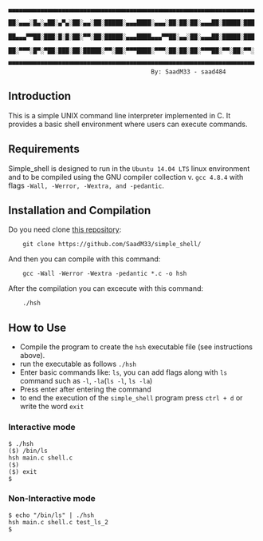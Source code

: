                    ▄▄▄▄▄▄▄▄▄▄▄▄▄▄▄▄▄▄▄▄▄▄▄▄▄▄▄▄▄▄▄▄▄▄▄▄▄▄▄▄▄▄▄▄▄▄▄▄▄▄▄▄▄▄▄▄▄▄▄▄▄▄▄▄▄▄▄▄▄
                    ██░▄▄▄░█▄░▄██░▄▀▄░██░▄▄░██░█████░▄▄▄████░▄▄▄░██░██░██░▄▄▄██░█████░███
                    ██▄▄▄▀▀██░███░█░█░██░▀▀░██░█████░▄▄▄████▄▄▄▀▀██░▄▄░██░▄▄▄██░█████░███
                    ██░▀▀▀░█▀░▀██░███░██░█████░▀▀░██░▀▀▀████░▀▀▀░██░██░██░▀▀▀██░▀▀░██░▀▀░
                    ▀▀▀▀▀▀▀▀▀▀▀▀▀▀▀▀▀▀▀▀▀▀▀▀▀▀▀▀▀▀▀▀▀▀▀▀▀▀▀▀▀▀▀▀▀▀▀▀▀▀▀▀▀▀▀▀▀▀▀▀▀▀▀▀▀▀▀▀▀
                                            By: SaadM33 - saad484
## Introduction
This is a simple UNIX command line interpreter implemented in C. It provides a basic shell environment where users can execute commands.

## Requirements
Simple_shell is designed to run in the `Ubuntu 14.04 LTS` linux environment and to be compiled using the GNU compiler collection v. `gcc 4.8.4` with flags `-Wall, -Werror, -Wextra, and -pedantic`.

## Installation and Compilation
Do you need clone [this repository](https://github.com/SaadM33/simple_shell/):
```
	git clone https://github.com/SaadM33/simple_shell/
```
And then you can compile with this command:
```
	gcc -Wall -Werror -Wextra -pedantic *.c -o hsh
```
After the compilation you can excecute with this command:
```
	./hsh
```

## How to Use

- Compile the program to create the `hsh` executable file (see instructions above).
- run the executable as follows `./hsh`
- Enter basic commands like: `ls`, you can add flags along with `ls` command such as `-l`, `-la`(`ls -l`, `ls -la`)
- Press enter after entering the command
- to end the execution of the `simple_shell` program press `ctrl + d` or write the word `exit`

### Interactive mode

```
$ ./hsh
($) /bin/ls
hsh main.c shell.c
($)
($) exit
$
```

### Non-Interactive mode
```
$ echo "/bin/ls" | ./hsh
hsh main.c shell.c test_ls_2
$
```



